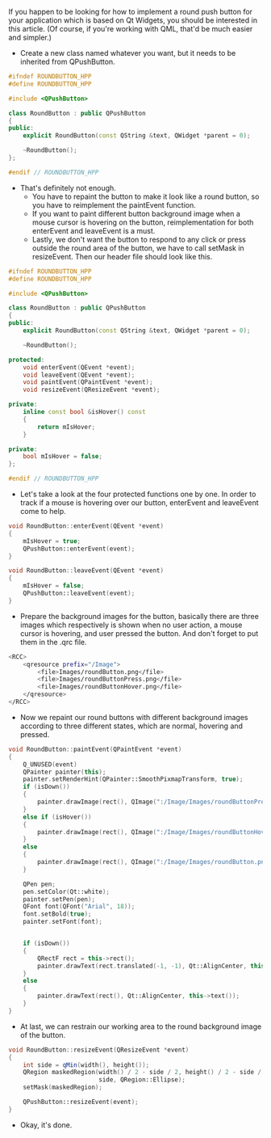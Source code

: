 If you happen to be looking for how to implement a round push button for your application which is based on Qt Widgets, you should be interested in this article.
(Of course, if you're working with QML, that'd be much easier and simpler.)

* Create a new class named whatever you want, but it needs to be inherited from QPushButton.

```c++
#ifndef ROUNDBUTTON_HPP
#define ROUNDBUTTON_HPP

#include <QPushButton>

class RoundButton : public QPushButton
{
public:
    explicit RoundButton(const QString &text, QWidget *parent = 0);

    ~RoundButton();
};

#endif // ROUNDBUTTON_HPP
```

* That's definitely not enough.
  * You have to repaint the button to make it look like a round button, so you have to reimplement the paintEvent function.
  * If you want to paint different button background image when a mouse cursor is hovering on the button, reimplementation for both enterEvent and leaveEvent is a must.
  * Lastly, we don't want the button to respond to any click or press outside the round area of the button, we have to call setMask in resizeEvent.
Then our header file should look like this.

```c++
#ifndef ROUNDBUTTON_HPP
#define ROUNDBUTTON_HPP

#include <QPushButton>

class RoundButton : public QPushButton
{
public:
    explicit RoundButton(const QString &text, QWidget *parent = 0);

    ~RoundButton();

protected:
    void enterEvent(QEvent *event);
    void leaveEvent(QEvent *event);
    void paintEvent(QPaintEvent *event);
    void resizeEvent(QResizeEvent *event);

private:
    inline const bool &isHover() const
    {
        return mIsHover;
    }

private:
    bool mIsHover = false;
};

#endif // ROUNDBUTTON_HPP
```  

* Let's take a look at the four protected functions one by one. In order to track if a mouse is hovering over our button, enterEvent and leaveEvent come to help.

```c++
void RoundButton::enterEvent(QEvent *event)
{
    mIsHover = true;
    QPushButton::enterEvent(event);
}

void RoundButton::leaveEvent(QEvent *event)
{
    mIsHover = false;
    QPushButton::leaveEvent(event);
}
```

* Prepare the background images for the button, basically there are three images which respectively is shown when no user action, a mouse cursor is hovering, and user pressed the button.
And don't forget to put them in the .qrc file.

```sh
<RCC>
    <qresource prefix="/Image">
        <file>Images/roundButton.png</file>
        <file>Images/roundButtonPress.png</file>
        <file>Images/roundButtonHover.png</file>
    </qresource>
</RCC>
```

* Now we repaint our round buttons with different background images according to three different states, which are normal, hovering and pressed.

```c++
void RoundButton::paintEvent(QPaintEvent *event)
{
    Q_UNUSED(event)
    QPainter painter(this);
    painter.setRenderHint(QPainter::SmoothPixmapTransform, true);
    if (isDown())
    {
        painter.drawImage(rect(), QImage(":/Image/Images/roundButtonPress.png"));
    }
    else if (isHover())
    {
        painter.drawImage(rect(), QImage(":/Image/Images/roundButtonHover.png"));
    }
    else
    {
        painter.drawImage(rect(), QImage(":/Image/Images/roundButton.png"));
    }

    QPen pen;
    pen.setColor(Qt::white);
    painter.setPen(pen);
    QFont font(QFont("Arial", 18));
    font.setBold(true);
    painter.setFont(font);


    if (isDown())
    {
        QRectF rect = this->rect();
        painter.drawText(rect.translated(-1, -1), Qt::AlignCenter, this->text());
    }
    else
    {
        painter.drawText(rect(), Qt::AlignCenter, this->text());
    }
}
```

* At last, we can restrain our working area to the round background image of the button.

```c++
void RoundButton::resizeEvent(QResizeEvent *event)
{
    int side = qMin(width(), height());
    QRegion maskedRegion(width() / 2 - side / 2, height() / 2 - side / 2, side,
                         side, QRegion::Ellipse);
    setMask(maskedRegion);

    QPushButton::resizeEvent(event);
}
```

* Okay, it's done.
